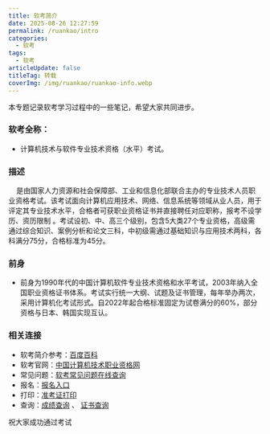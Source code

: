 ```yaml
---
title: 软考简介
date: 2025-08-26 12:27:59
permalink: /ruankao/intro
categories:
  - 软考
tags:
  - 软考
articleUpdate: false
titleTag: 转载
coverImg: /img/ruankao/ruankao-info.webp
---
```


本专题记录软考学习过程中的一些笔记，希望大家共同进步。

### 软考全称：

- 计算机技术与软件专业技术资格（水平）考试。

### 描述
&nbsp;&nbsp;&nbsp;&nbsp;是由国家人力资源和社会保障部、工业和信息化部联合主办的专业技术人员职业资格考试。该考试面向计算机应用技术、网络、信息系统等领域从业人员，用于评定其专业技术水平，合格者可获职业资格证书并直接聘任对应职称，报考不设学历、资历限制 。考试设初、中、高三个级别，包含5大类27个专业资格，高级需通过综合知识、案例分析和论文三科，中初级需通过基础知识与应用技术两科，各科满分75分，合格标准为45分。

### 前身 

- 前身为1990年代的中国计算机软件专业技术资格和水平考试，2003年纳入全国职业资格证书体系。考试实行统一大纲、试题及证书管理，每年举办两次，采用计算机化考试形式。自2022年起合格标准固定为试卷满分的60%，部分资格与日本、韩国实现互认。

### 相关连接

- 软考简介参考：[百度百科](https://baike.baidu.com/item/%E8%BD%AF%E4%BB%B6%E8%B5%84%E6%A0%BC%E8%80%83%E8%AF%95/4355349)
- 软考官网：[中国计算机技术职业资格网](https://www.ruankao.org.cn/)
- 常见问题：[软考常见问题在线查询](https://www.ruankao.org.cn/home/index.php/problem/question)
- 报名：[报名入口](https://bm.ruankao.org.cn/sign/welcome)
- 打印：[准考证打印](https://bm.ruankao.org.cn/shortCut/searchCard)
- 查询：[成绩查询](https://bm.ruankao.org.cn/query/score/main) 、 [证书查询](https://bm.ruankao.org.cn/query/certificate)

祝大家成功通过考试